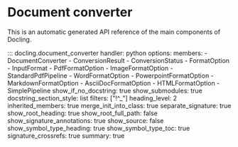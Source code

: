 # Document converter

This is an automatic generated API reference of the main components of Docling.

::: docling.document_converter
    handler: python
    options:
        members:
            - DocumentConverter
            - ConversionResult
            - ConversionStatus
            - FormatOption
            - InputFormat
            - PdfFormatOption
            - ImageFormatOption
            - StandardPdfPipeline
            - WordFormatOption
            - PowerpointFormatOption
            - MarkdownFormatOption
            - AsciiDocFormatOption
            - HTMLFormatOption
            - SimplePipeline
        show_if_no_docstring: true
        show_submodules: true
        docstring_section_style: list
        filters: ["!^_"]
        heading_level: 2
        inherited_members: true
        merge_init_into_class: true
        separate_signature: true
        show_root_heading: true
        show_root_full_path: false
        show_signature_annotations: true
        show_source: false
        show_symbol_type_heading: true
        show_symbol_type_toc: true
        signature_crossrefs: true
        summary: true
